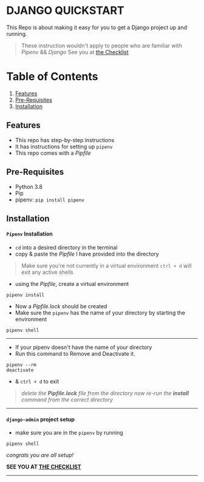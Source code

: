 # DJANGO QUICKSTART
This Repo is about making it easy for you to get a Django project up and running.
>These instruction wouldn't apply to people who are familiar with *Pipenv* && *Django*
>See you at [the Checklist](https://rp-bot.github.io/django_checklist/)

# Table of Contents

1. [Features](#Features)
2. [Pre-Requisites](#Pre-Requisites)
3. [Installation](#Installation)


## Features
- This repo has step-by-step instructions
- It has instructions for setting up `pipenv`
- This repo comes with a *Pipfile*

## Pre-Requisites

- Python 3.8 
- Pip
- pipenv: ```pip install pipenv```

## Installation

#### `Pipenv` Installation
- `cd` into a desired directory in the terminal
- copy & paste the *Pipfile* I have provided into the directory
>Make sure you're not currently in a virtual environment
`ctrl + d` will exit any active shells
- using the *Pipfile*, create a virtual environment
```shell
pipenv install
```
- Now a *Pipfile.lock* should be created
- Make sure the `pipenv` has the name of your directory by starting the environment

```shell
pipenv shell
```

---

- If your pipenv doesn't have the name of your directory
- Run this command to Remove and Deactivate it.

```shell
pipenv --rm
deactivate
```
- & `ctrl + d` to exit


><i>delete the **Pipfile.lock** file from the directory
>now re-run the **install** command from the correct directory</i>
---

#### `django-admin` project setup
- make sure you are in the `pipenv` by running
```shell
pipenv shell
```

*congrats you are all setup!*

**SEE YOU AT [THE CHECKLIST](https://rp-bot.github.io/django_checklist/)**

---
